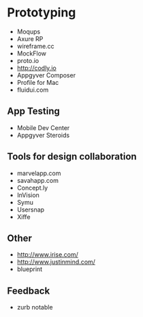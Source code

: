 # Prototyping
- Moqups
- Axure RP
- wireframe.cc
- MockFlow
- proto.io
- http://codly.io
- Appgyver Composer 
- Profile for Mac
- fluidui.com

## App Testing
- Mobile Dev Center 
- Appgyver Steroids

## Tools for design collaboration
- marvelapp.com
- savahapp.com
- Concept.ly
- InVision
- Symu
- Usersnap
- Xiffe

## Other
- http://www.irise.com/
- http://www.justinmind.com/
- blueprint

## Feedback
- zurb notable
